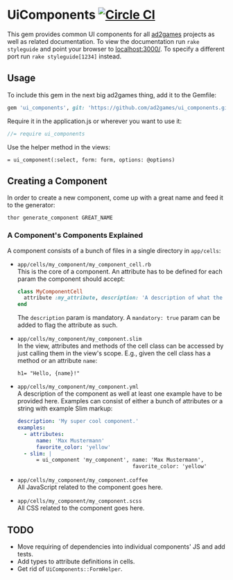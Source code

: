 # UiComponents [![Circle CI](https://circleci.com/gh/ad2games/ui_components.svg?style=svg)](https://circleci.com/gh/ad2games/ui_components)

This gem provides common UI components for all
[ad2games](http://www.ad2games.com/) projects as well as related documentation.
To view the documentation run `rake styleguide` and point your browser to
[localhost:3000/](http://localhost:3000/). To specify a different port
run `rake styleguide[1234]` instead.

## Usage

To include this gem in the next big ad2games thing, add it to the Gemfile:

```ruby
gem 'ui_components', git: 'https://github.com/ad2games/ui_components.git'
```

Require it in the application.js or wherever you want to use it:

```js
//= require ui_components
```

Use the helper method in the views:

```slim
= ui_component(:select, form: form, options: @options)
```

## Creating a Component

In order to create a new component, come up with a great name and feed
it to the generator:

```
thor generate_component GREAT_NAME
```

### A Component's Components Explained

A component consists of a bunch of files in a single directory in
`app/cells`:

* `app/cells/my_component/my_component_cell.rb` <br/>
  This is the core of a component. An attribute has to be defined for each
  param the component should accept:

   ```ruby
   class MyComponentCell
     attribute :my_attribute, description: 'A description of what the attribute is for.'
   end
   ```

   The `description` param is mandatory. A `mandatory: true` param can be
   added to flag the attribute as such.

* `app/cells/my_component/my_component.slim` <br/>
  In the view, attributes and methods of the cell class can be accessed
  by just calling them in the view's scope. E.g., given the cell class
  has a method or an attribute `name`:

  ```slim
  h1= "Hello, {name}!"
  ```

* `app/cells/my_component/my_component.yml` <br/>
  A description of the component as well at least one example have to be
  provided here. Examples can consist of either a bunch of attributes or
  a string with example Slim markup:

  ```yaml
  description: 'My super cool component.'
  examples:
    - attributes:
        name: 'Max Mustermann'
        favorite_color: 'yellow'
    - slim: |
        = ui_component 'my_component', name: 'Max Mustermann',
                                       favorite_color: 'yellow'
  ```

* `app/cells/my_component/my_component.coffee` <br/>
  All JavaScript related to the component goes here.

* `app/cells/my_component/my_component.scss` <br/>
  All CSS related to the component goes here.

## TODO

* Move requiring of dependencies into individual components' JS and add
  tests.
* Add types to attribute definitions in cells.
* Get rid of `UiComponents::FormHelper`.

